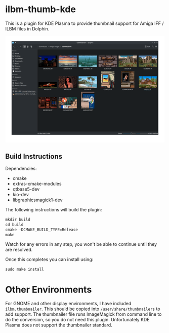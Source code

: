 # ilbm-thumb-kde

This is a plugin for KDE Plasma to provide thumbnail support for Amiga IFF / ILBM files in Dolphin.

![Dolphin example](pics/thumbs.png)

## Build Instructions

Dependencies:
* cmake
* extras-cmake-modules
* qtbase5-dev
* kio-dev
* libgraphicsmagick1-dev

The following instructions will build the plugin:

```
mkdir build
cd build
cmake -DCMAKE_BUILD_TYPE=Release
make
```

Watch for any errors in any step, you won't be able to continue until they are resolved.

Once this completes you can install using:

```
sudo make install
```

# Other Environments

For GNOME and other display environments, I have included `ilbm.thumbnailer`. This should be copied into `/user/share/thumbnailers` to add support. The thumbnailer file runs ImageMagick from command line to do the conversion, so you do not need this plugin. Unfortunately KDE Plasma does not support the thumbnailer standard.
